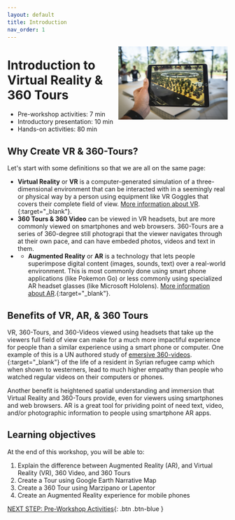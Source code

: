 ```yaml
---
layout: default
title: Introduction 
nav_order: 1
---
```

<img src="images\logo.png" alt="360 tours logo" style="float:right;width:250px;"> 

# Introduction to Virtual Reality & 360 Tours

- Pre-workshop activities: 7 min 
- Introductory presentation: 10 min
- Hands-on activities: 80 min

## Why Create VR & 360-Tours?

Let's start with some definitions so that we are all on the same page: 
- **Virtual Reality** or **VR** is a computer-generated simulation of a three-dimensional environment that can be interacted with in a seemingly real or physical way by a person using equipment like VR Goggles that covers their complete field of view. [More information about VR](https://guides.library.utoronto.ca/c.php?g=607624&p=4938314).{:target="_blank"}.
- **360 Tours & 360 Video** can be viewed in VR headsets, but are more commonly viewed on smartphones and web browsers. 360-Tours are a series of 360-degree still photograpi that the viewer navigates through at their own pace, and can have embeded photos, videos and text in them.
- - **Augmented Reality** or **AR** is a technology that lets people superimpose digital content (images, sounds, text) over a real-world environment. This is most commonly done using smart phone applications (like Pokemon Go) or less commonly using specialized AR headset glasses (like Microsoft Hololens). [More information about AR](https://www.threekit.com/blog/what-is-augmented-reality).{:target="_blank"}.  

## Benefits of VR, AR, & 360 Tours
VR, 360-Tours, and 360-Videos viewed using headsets that take up the viewers full field of view can make for a much more impactiful experience for people than a similar experience using a smart phone or computer. One example of this is a UN authored study of [emersive 360-videos](https://techcrunch.com/2015/01/23/un-launches-powerful-oculus-virtual-reality-film-following-syrian-refugee-girl/).{:target="_blank"} of the life of a resident in Syrian refugee camp which when shown to westerners, lead to much higher empathy than people who watched regular videos on their computers or phones.

Another benefit is heightened spatial understanding and immersion that Virtual Reality and 360-Tours provide, even for viewers using smartphones and web browsers. AR is a great tool for prividing point of need text, video, and/or photographic information to people using smartphone AR apps.

## Learning objectives

At the end of this workshop, you will be able to:

1. Explain the difference between Augmented Reality (AR), and Virtual Reality (VR), 360 Video, and 360 Tours
4. Create a Tour using Google Earth Narrative Map
2. Create a 360 Tour using Marzipano or Lapentor
5. Create an Augmented Reality experience for mobile phones

[NEXT STEP: Pre-Workshop Activities](pre-workshop.html){: .btn .btn-blue }

